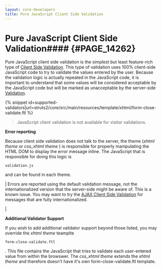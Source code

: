 ```yaml
---
layout: core-developers
title: Pure JavaScript Client Side Validation
---
```


# Pure JavaScript Client Side Validation#### {#PAGE_14262}

Pure JavaScript client side validation is the simplest but least feature\-rich type of [Client Side Validation](client-side-validation.html). 
This type of validation uses 100% client\-side JavaScript code to try to validate the values entered by the user. 
Because the validation logic is actually repeated in the JavaScript code, it is important to understand that 
some values will be considered acceptable by the JavaScript code but will be marked as unacceptable by the server\-side [Validation](validation.html).


{% snippet id=supported-validators|url=struts2/core/src/main/resources/template/xhtml/form-close-validate.ftl %}


> 

> 

> JavaScript client validation is not available for visitor validations\.

> 

__Error reporting__

Because client side validation does not talk to the server, the theme (_xhtml theme_  or _css\_xhtml theme_ ) is responsible for properly manipulating the HTML DOM to display the error message inline\. The JavaScript that is responsible for doing this logic is 

~~~~~~~
validation.js
~~~~~~~
 and can be found in each theme\.



| Errors are reported using the default validation message, not the internationalized version that the server\-side might be aware of\. This is a known issue\. You may want to try the [AJAX Client Side Validation](ajax-client-side-validation.html) for messages that are fully internationalized\.

| 

__Additional Validator Support__

If you wish to add additional validator support beyond those listed, you may override the _xhtml theme_  teamplte 

~~~~~~~
form-close-validate.ftl
~~~~~~~
\. This file contains the JavaScript that tries to validate each user\-entered value from within the browswer\. The _css\_xhtml theme_  extends the _xhtml theme_  and therefore doesn't have it's own form\-close\-validate\.ftl template\.
